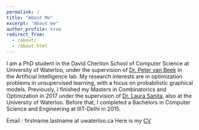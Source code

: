 ```yaml
---
permalink: /
title: "About Me"
excerpt: "About me"
author_profile: true
redirect_from: 
  - /about/
  - /about.html
---
```


I am a PhD student in the David Cheriton School of Computer Science at University of Waterloo, under the supervision of [Dr. Peter van Beek](https://cs.uwaterloo.ca/~vanbeek/) in the Artificial Intelligence lab. My research interests are in optimization problems in unsupervised learning, with a focus on probabilistic graphical models.
Previously, I finished my Masters in Combinatorics and Optimization in 2017 under the supervision of [Dr. Laura Sanita](http://www.math.uwaterloo.ca/~lsanita/), also at the University of Waterloo. Before that, I completed a Bachelors in Computer Science and Engineering at IIIT-Delhi in 2015.

Email : firstname.lastname at uwaterloo.ca
Here is my [CV](http://charupriyasharma.github.io/files/r_sum_.pdf) 

 
